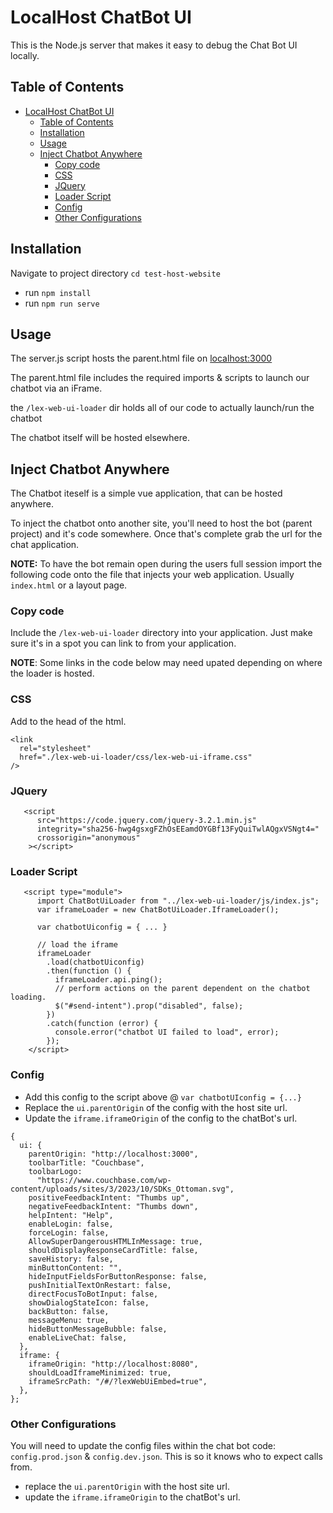 # LocalHost ChatBot UI

This is the Node.js server that makes it easy to debug the Chat Bot UI locally.

## Table of Contents

- [LocalHost ChatBot UI](#localhost-chatbot-ui)
  - [Table of Contents](#table-of-contents)
  - [Installation](#installation)
  - [Usage](#usage)
  - [Inject Chatbot Anywhere](#inject-chatbot-anywhere)
    - [Copy code](#copy-code)
    - [CSS](#css)
    - [JQuery](#jquery)
    - [Loader Script](#loader-script)
    - [Config](#config)
    - [Other Configurations](#other-configurations)

## Installation

Navigate to project directory `cd test-host-website`
- run `npm install`
- run `npm run serve`


## Usage
The server.js script hosts the parent.html file on [localhost:3000](http://localhost:3000)

The parent.html file includes the required imports & scripts to launch our chatbot via an iFrame.

the `/lex-web-ui-loader` dir holds all of our code to actually launch/run the chatbot

The chatbot itself will be hosted elsewhere.

## Inject Chatbot Anywhere

The Chatbot iteself is a simple vue application, that can be hosted anywhere.

To inject the chatbot onto another site, you'll need to host the bot (parent project) and it's code somewhere.
Once that's complete grab the url for the chat application. 

**NOTE:** To have the bot remain open during the users full session import the following code onto the file that injects your web application. Usually `index.html` or a layout page.

### Copy code
Include the `/lex-web-ui-loader` directory into your application.
Just make sure it's in a spot you can link to from your application.

**NOTE**: Some links in the code below may need upated depending on where the loader is hosted.

### CSS 
Add to the head of the html.
```
<link
  rel="stylesheet"
  href="./lex-web-ui-loader/css/lex-web-ui-iframe.css"
/>
```

### JQuery
```
   <script
      src="https://code.jquery.com/jquery-3.2.1.min.js"
      integrity="sha256-hwg4gsxgFZhOsEEamdOYGBf13FyQuiTwlAQgxVSNgt4="
      crossorigin="anonymous"
    ></script>
```

### Loader Script
```
   <script type="module">
      import ChatBotUiLoader from "../lex-web-ui-loader/js/index.js";
      var iframeLoader = new ChatBotUiLoader.IframeLoader();

      var chatbotUiconfig = { ... }

      // load the iframe
      iframeLoader
        .load(chatbotUiconfig)
        .then(function () {
          iframeLoader.api.ping();
          // perform actions on the parent dependent on the chatbot loading.
          $("#send-intent").prop("disabled", false);
        })
        .catch(function (error) {
          console.error("chatbot UI failed to load", error);
        });
    </script>
```


### Config 
- Add this config to the script above @ `var chatbotUIconfig = {...}`
- Replace the `ui.parentOrigin` of the config with the host site url.
- Update the `iframe.iframeOrigin` of the config to the chatBot's url.
```
{
  ui: {
    parentOrigin: "http://localhost:3000",
    toolbarTitle: "Couchbase",
    toolbarLogo:
      "https://www.couchbase.com/wp-content/uploads/sites/3/2023/10/SDKs_Ottoman.svg",
    positiveFeedbackIntent: "Thumbs up",
    negativeFeedbackIntent: "Thumbs down",
    helpIntent: "Help",
    enableLogin: false,
    forceLogin: false,
    AllowSuperDangerousHTMLInMessage: true,
    shouldDisplayResponseCardTitle: false,
    saveHistory: false,
    minButtonContent: "",
    hideInputFieldsForButtonResponse: false,
    pushInitialTextOnRestart: false,
    directFocusToBotInput: false,
    showDialogStateIcon: false,
    backButton: false,
    messageMenu: true,
    hideButtonMessageBubble: false,
    enableLiveChat: false,
  },
  iframe: {
    iframeOrigin: "http://localhost:8080",
    shouldLoadIframeMinimized: true,
    iframeSrcPath: "/#/?lexWebUiEmbed=true",
  },
};
```
### Other Configurations
You will need to update the config files within the chat bot code: `config.prod.json` & `config.dev.json`. This is so it knows who to expect calls from.

- replace the `ui.parentOrigin` with the host site url.
- update the `iframe.iframeOrigin` to the chatBot's url.